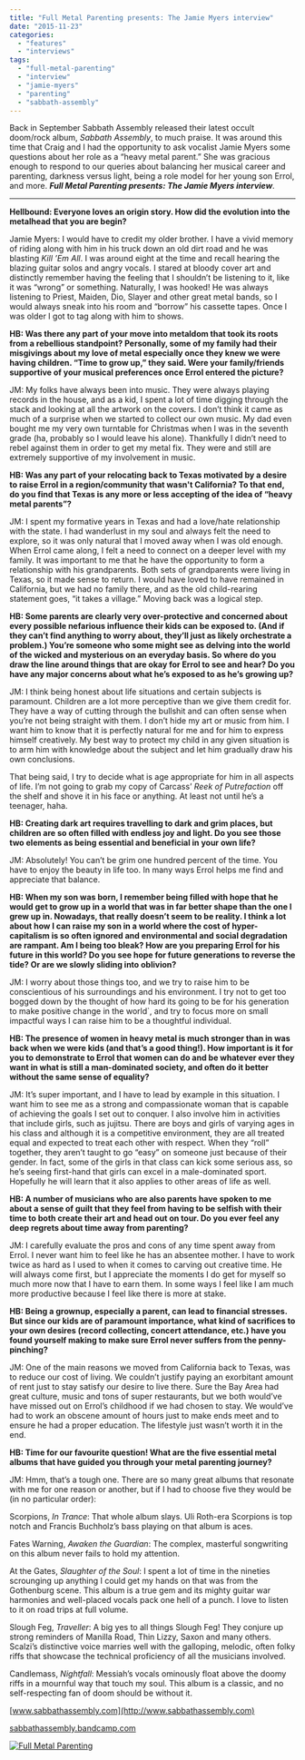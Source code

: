 ```yaml
---
title: "Full Metal Parenting presents: The Jamie Myers interview"
date: "2015-11-23"
categories: 
  - "features"
  - "interviews"
tags: 
  - "full-metal-parenting"
  - "interview"
  - "jamie-myers"
  - "parenting"
  - "sabbath-assembly"
---
```


Back in September Sabbath Assembly released their latest occult doom/rock album, _Sabbath Assembly_, to much praise. It was around this time that Craig and I had the opportunity to ask vocalist Jamie Myers some questions about her role as a “heavy metal parent.” She was gracious enough to respond to our queries about balancing her musical career and parenting, darkness versus light, being a role model for her young son Errol, and more. _**Full Metal Parenting presents: The Jamie Myers interview**_.

* * *

**Hellbound: Everyone loves an origin story. How did the evolution into the metalhead that you are begin?**

Jamie Myers: I would have to credit my older brother. I have a vivid memory of riding along with him in his truck down an old dirt road and he was blasting _Kill ’Em All_. I was around eight at the time and recall hearing the blazing guitar solos and angry vocals. I stared at bloody cover art and distinctly remember having the feeling that I shouldn’t be listening to it, like it was “wrong” or something. Naturally, I was hooked! He was always listening to Priest, Maiden, Dio, Slayer and other great metal bands, so I would always sneak into his room and “borrow” his cassette tapes. Once I was older I got to tag along with him to shows.

**HB: Was there any part of your move into metaldom that took its roots from a rebellious standpoint? Personally, some of my family had their misgivings about my love of metal especially once they knew we were having children. “Time to grow up,” they said. Were your family/friends supportive of your musical preferences once Errol entered the picture?**

JM: My folks have always been into music. They were always playing records in the house, and as a kid, I spent a lot of time digging through the stack and looking at all the artwork on the covers. I don’t think it came as much of a surprise when we started to collect our own music. My dad even bought me my very own turntable for Christmas when I was in the seventh grade (ha, probably so I would leave his alone). Thankfully I didn’t need to rebel against them in order to get my metal fix. They were and still are extremely supportive of my involvement in music.

**HB: Was any part of your relocating back to Texas motivated by a desire to raise Errol in a region/community that wasn't California? To that end, do you find that Texas is any more or less accepting of the idea of “heavy metal parents”?**

JM: I spent my formative years in Texas and had a love/hate relationship with the state. I had wanderlust in my soul and always felt the need to explore, so it was only natural that I moved away when I was old enough. When Errol came along, I felt a need to connect on a deeper level with my family. It was important to me that he have the opportunity to form a relationship with his grandparents. Both sets of grandparents were living in Texas, so it made sense to return. I would have loved to have remained in California, but we had no family there, and as the old child-rearing statement goes, “it takes a village.” Moving back was a logical step.

**HB: Some parents are clearly very over-protective and concerned about every possible nefarious influence their kids can be exposed to. (And if they can’t find anything to worry about, they’ll just as likely orchestrate a problem.) You’re someone who some might see as delving into the world of the wicked and mysterious on an everyday basis. So where do you draw the line around things that are okay for Errol to see and hear? Do you have any major concerns about what he’s exposed to as he’s growing up?**

JM: I think being honest about life situations and certain subjects is paramount. Children are a lot more perceptive than we give them credit for. They have a way of cutting through the bullshit and can often sense when you’re not being straight with them. I don’t hide my art or music from him. I want him to know that it is perfectly natural for me and for him to express himself creatively. My best way to protect my child in any given situation is to arm him with knowledge about the subject and let him gradually draw his own conclusions.

That being said, I try to decide what is age appropriate for him in all aspects of life. I’m not going to grab my copy of Carcass’ _Reek of Putrefaction_ off the shelf and shove it in his face or anything. At least not until he’s a teenager, haha.

**HB: Creating dark art requires travelling to dark and grim places, but children are so often filled with endless joy and light. Do you see those two elements as being essential and beneficial in your own life?**

JM: Absolutely! You can’t be grim one hundred percent of the time. You have to enjoy the beauty in life too. In many ways Errol helps me find and appreciate that balance.

**HB: When my son was born, I remember being filled with hope that he would get to grow up in a world that was in far better shape than the one I grew up in. Nowadays, that really doesn’t seem to be reality. I think a lot about how I can raise my son in a world where the cost of hyper-capitalism is so often ignored and environmental and social degradation are rampant. Am I being too bleak? How are you preparing Errol for his future in this world? Do you see hope for future generations to reverse the tide? Or are we slowly sliding into oblivion?**

JM: I worry about those things too, and we try to raise him to be conscientious of his surroundings and his environment. I try not to get too bogged down by the thought of how hard its going to be for his generation to make positive change in the world\`, and try to focus more on small impactful ways I can raise him to be a thoughtful individual.

**HB: The presence of women in heavy metal is much stronger than in was back when we were kids (and that’s a good thing!). How important is it for you to demonstrate to Errol that women can do and be whatever ever they want in what is still a man-dominated society, and often do it better without the same sense of equality?**

JM: It’s super important, and I have to lead by example in this situation. I want him to see me as a strong and compassionate woman that is capable of achieving the goals I set out to conquer. I also involve him in activities that include girls, such as jujitsu. There are boys and girls of varying ages in his class and although it is a competitive environment, they are all treated equal and expected to treat each other with respect. When they “roll” together, they aren’t taught to go “easy” on someone just because of their gender. In fact, some of the girls in that class can kick some serious ass, so he’s seeing first-hand that girls can excel in a male-dominated sport. Hopefully he will learn that it also applies to other areas of life as well.

**HB: A number of musicians who are also parents have spoken to me about a sense of guilt that they feel from having to be selfish with their time to both create their art and head out on tour. Do you ever feel any deep regrets about time away from parenting?**

JM: I carefully evaluate the pros and cons of any time spent away from Errol. I never want him to feel like he has an absentee mother. I have to work twice as hard as I used to when it comes to carving out creative time. He will always come first, but I appreciate the moments I do get for myself so much more now that I have to earn them. In some ways I feel like I am much more productive because I feel like there is more at stake.

**HB: Being a grownup, especially a parent, can lead to financial stresses. But since our kids are of paramount importance, what kind of sacrifices to your own desires (record collecting, concert attendance, etc.) have you found yourself making to make sure Errol never suffers from the penny-pinching?**

JM: One of the main reasons we moved from California back to Texas, was to reduce our cost of living. We couldn’t justify paying an exorbitant amount of rent just to stay satisfy our desire to live there. Sure the Bay Area had great culture, music and tons of super restaurants, but we both would’ve have missed out on Errol’s childhood if we had chosen to stay. We would’ve had to work an obscene amount of hours just to make ends meet and to ensure he had a proper education. The lifestyle just wasn’t worth it in the end.

**HB: Time for our favourite question! What are the five essential metal albums that have guided you through your metal parenting journey?**

JM: Hmm, that’s a tough one. There are so many great albums that resonate with me for one reason or another, but if I had to choose five they would be (in no particular order):

Scorpions, _In Trance_: That whole album slays. Uli Roth-era Scorpions is top notch and Francis Buchholz’s bass playing on that album is aces.

Fates Warning, _Awaken the Guardian_: The complex, masterful songwriting on this album never fails to hold my attention.

At the Gates, _Slaughter of the Soul_: I spent a lot of time in the nineties scrounging up anything I could get my hands on that was from the Gothenburg scene. This album is a true gem and its mighty guitar war harmonies and well-placed vocals pack one hell of a punch. I love to listen to it on road trips at full volume.

Slough Feg, _Traveller_: A big yes to all things Slough Feg! They conjure up strong reminders of Manilla Road, Thin Lizzy, Saxon and many others. Scalzi’s distinctive voice marries well with the galloping, melodic, often folky riffs that showcase the technical proficiency of all the musicians involved.

Candlemass, _Nightfall_: Messiah’s vocals ominously float above the doomy riffs in a mournful way that touch my soul. This album is a classic, and no self-respecting fan of doom should be without it.

[www.sabbathassembly.com](http://www.sabbathassembly.com)

[sabbathassembly.bandcamp.com](https://sabbathassembly.bandcamp.com/)

[![Full Metal Parenting](https://hellbound.ca/wp-content/uploads/2014/07/fmp-1024x682.jpg)](https://hellbound.ca/wp-content/uploads/2014/07/fmp.jpg)
